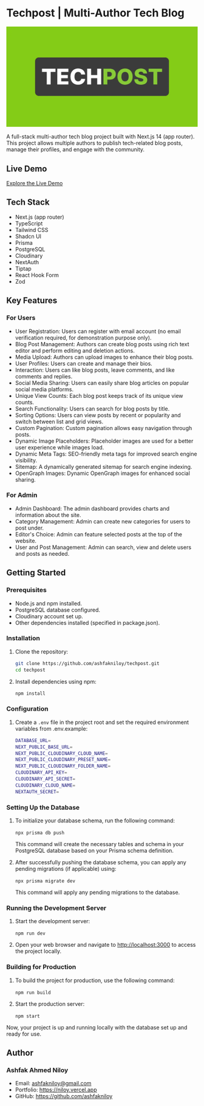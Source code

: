 # Techpost | Multi-Author Tech Blog

![Project Screenshot](/public/images/techpost-banner.webp)

A full-stack multi-author tech blog project built with Next.js 14 (app router). This project allows multiple authors to publish tech-related blog posts, manage their profiles, and engage with the community.

## Live Demo

[Explore the Live Demo](https://techpost.vercel.app)

## Tech Stack

- Next.js (app router)
- TypeScript
- Tailwind CSS
- Shadcn UI
- Prisma
- PostgreSQL
- Cloudinary
- NextAuth
- Tiptap
- React Hook Form
- Zod

## Key Features

### For Users

- User Registration: Users can register with email account (no email verification required, for demonstration purpose only).
- Blog Post Management: Authors can create blog posts using rich text editor and perform editing and deletion actions.
- Media Upload: Authors can upload images to enhance their blog posts.
- User Profiles: Users can create and manage their bios.
- Interaction: Users can like blog posts, leave comments, and like comments and replies.
- Social Media Sharing: Users can easily share blog articles on popular social media platforms.
- Unique View Counts: Each blog post keeps track of its unique view counts.
- Search Functionality: Users can search for blog posts by title.
- Sorting Options: Users can view posts by recent or popularity and switch between list and grid views.
- Custom Pagination: Custom pagination allows easy navigation through posts.
- Dynamic Image Placeholders: Placeholder images are used for a better user experience while images load.
- Dynamic Meta Tags: SEO-friendly meta tags for improved search engine visibility.
- Sitemap: A dynamically generated sitemap for search engine indexing.
- OpenGraph Images: Dynamic OpenGraph images for enhanced social sharing.

### For Admin

- Admin Dashboard: The admin dashboard provides charts and information about the site.
- Category Management: Admin can create new categories for users to post under.
- Editor's Choice: Admin can feature selected posts at the top of the website.
- User and Post Management: Admin can search, view and delete users and posts as needed.

## Getting Started

### Prerequisites

- Node.js and npm installed.
- PostgreSQL database configured.
- Cloudinary account set up.
- Other dependencies installed (specified in package.json).

### Installation

1. Clone the repository:

   ```bash
   git clone https://github.com/ashfakniloy/techpost.git
   cd techpost
   ```

2. Install dependencies using npm:

   ```bash
   npm install
   ```

### Configuration

1.  Create a `.env` file in the project root and set the required environment variables from .env.example:

    ```bash
    DATABASE_URL=
    NEXT_PUBLIC_BASE_URL=
    NEXT_PUBLIC_CLOUDINARY_CLOUD_NAME=
    NEXT_PUBLIC_CLOUDINARY_PRESET_NAME=
    NEXT_PUBLIC_CLOUDINARY_FOLDER_NAME=
    CLOUDINARY_API_KEY=
    CLOUDINARY_API_SECRET=
    CLOUDINARY_CLOUD_NAME=
    NEXTAUTH_SECRET=
    ```

### Setting Up the Database

1.  To initialize your database schema, run the following command:

    `npx prisma db push`

    This command will create the necessary tables and schema in your PostgreSQL database based on your Prisma schema definition.

2.  After successfully pushing the database schema, you can apply any pending migrations (if applicable) using:

    `npx prisma migrate dev`

    This command will apply any pending migrations to the database.

### Running the Development Server

1.  Start the development server:

    `npm run dev`

2.  Open your web browser and navigate to [http://localhost:3000](http://localhost:3000/) to access the project locally.

### Building for Production

1.  To build the project for production, use the following command:

    `npm run build`

2.  Start the production server:

    `npm start`

Now, your project is up and running locally with the database set up and ready for use.

## Author

### Ashfak Ahmed Niloy

- Email: ashfakniloy@gmail.com
- Portfolio: https://niloy.vercel.app
- GitHub: https://github.com/ashfakniloy

